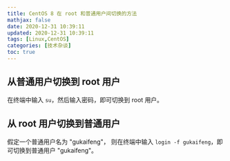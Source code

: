 ```yaml
---
title: CentOS 8 在 root 和普通用户间切换的方法
mathjax: false
date: 2020-12-31 10:39:11
updated: 2020-12-31 10:39:11
tags: [Linux,CentOS]
categories: [技术杂谈]
toc: true
---
```



## 从普通用户切换到 root 用户

在终端中输入 `su`，然后输入密码，即可切换到 root 用户。

##  从 root 用户切换到普通用户
假定一个普通用户名为 "gukaifeng"，
则在终端中输入 `login -f gukaifeng`，即可切换到普通用户 "gukaifeng"。

<!--more-->